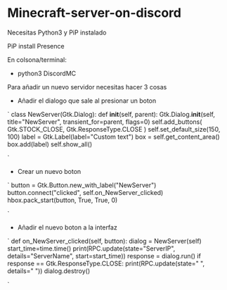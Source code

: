 # Minecraft-server-on-discord

Necesitas Python3 y PiP instalado

PiP install Presence



En colsona/terminal:

- python3 DiscordMC


Para añadir un nuevo servidor necesitas hacer 3 cosas

- Añadir el dialogo que sale al presionar un boton

`
 class NewServer(Gtk.Dialog):
 def __init__(self, parent):
        Gtk.Dialog.__init__(self, title="NewServer", transient_for=parent, flags=0)
        self.add_buttons(
           Gtk.STOCK_CLOSE, Gtk.ResponseType.CLOSE
        )
        self.set_default_size(150, 100)
        label = Gtk.Label(label="Custom text")
        box = self.get_content_area()
        box.add(label)
        self.show_all()

`

- Crear un nuevo boton

`
        button = Gtk.Button.new_with_label("NewServer")
        button.connect("clicked", self.on_NewServer_clicked)
        hbox.pack_start(button, True, True, 0)

`
        
- Añadir el nuevo boton a la interfaz

`
    def on_NewServer_clicked(self, button):
        dialog = NewServer(self)
        start_time=time.time()
        print(RPC.update(state="ServerIP", details="ServerName", start=start_time))
        response = dialog.run()
        if response == Gtk.ResponseType.CLOSE:
            print(RPC.update(state="  ", details="  "))
        dialog.destroy()

`

